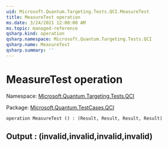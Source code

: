 ```yaml
---
uid: Microsoft.Quantum.Targeting.Tests.QCI.MeasureTest
title: MeasureTest operation
ms.date: 3/24/2021 12:00:00 AM
ms.topic: managed-reference
qsharp.kind: operation
qsharp.namespace: Microsoft.Quantum.Targeting.Tests.QCI
qsharp.name: MeasureTest
qsharp.summary: ''
---
```


# MeasureTest operation

Namespace: [Microsoft.Quantum.Targeting.Tests.QCI](xref:Microsoft.Quantum.Targeting.Tests.QCI)

Package: [Microsoft.Quantum.TestCases.QCI](https://nuget.org/packages/Microsoft.Quantum.TestCases.QCI)




```qsharp
operation MeasureTest () : (Result, Result, Result, Result)
```


## Output : (__invalid<Result>__,__invalid<Result>__,__invalid<Result>__,__invalid<Result>__)

